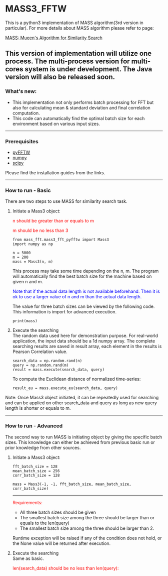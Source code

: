 # MASS3_FFTW
This is a python3 implementation of MASS algorithm(3rd version in particular). For more details about MASS algorithm 
please refer to page:

[MASS: Mueen's Algorithm for Similarity Search](https://www.cs.unm.edu/~mueen/FastestSimilaritySearch.html)

This version of implementation will utilize one process. The multi-process version for multi-cores system is under
development. The Java version will also be released soon. 
---
### What's new:
- This implementation not only performs batch processing for FFT but also for calculating mean & standard deviation 
and final correlation computation. 
- This code can automatically find the optimal batch size for each environment based on various 
input sizes.
---
### Prerequisites
- [pyFFTW](https://pypi.org/project/pyFFTW/)
- [numpy](https://numpy.org/)
- [scipy](https://scipy.org/)

Please find the installation guides from the links.

---
### How to run - Basic
There are two steps to use MASS for similarity search task. 
<ol>
<li>Initiate a Mass3 object: </li>
<p style="color:red">n should be greater than or equals to m</p>
<p style="color:red">m should be no less than 3</p>

```
from mass_fft.mass3_fft_pyfftw import Mass3
import numpy as np

n = 5000
m = 200
mass = Mass3(n, m)
```
This process may take some time depending on the n, m. The program will automatically find the best 
batch size for the machine based on given n and m. 

<p style="color:blue">Note that if the actual data length is not available beforehand. Then it is 
ok to use a larger value of n and m than the actual data length.</p>


The value for three batch sizes can be viewed by the following code. This information is import 
for advanced execution.

```
print(mass)
```

<li>Execute the searching</li>
The random data used here for demonstration purpose. For real-world application, the input data should be a
1d numpy array. The complete searching results are saved in result array, each element in the results 
is Pearson Correlation value. 

```
search_data = np.random.rand(n)
query = np.random.rand(m)
result = mass.execute(search_data, query)
```
To compute the Euclidean distance of normalized time-series:

```
result_eu = mass.execute_eu(search_data, query)
```

</ol>

Note: Once Mass3 object initiated, it can be repeatedly used for searching and can be applied on other search_data 
and query as long as new query length is shorter or equals to m.


---
### How to run - Advanced
The second way to run MASS is initiating object by giving the specific batch sizes. This knowledge can 
either be achieved from previous basic run or prior knowledge from other sources. 
<ol>
<li>Initiate a Mass3 object: </li>

```
fft_batch_size = 128
mean_batch_size = 256
corr_batch_size = 128

mass = Mass3(-1, -1, fft_batch_size, mean_batch_size, corr_batch_size)
```
----
<p style="color:red">Requirements:</p>
<ul>
<li>All three batch sizes should be given </li>
<li>The smallest batch size among the three should be larger than or equals to the len(query)</li>
<li>The smallest batch size among the three should be larger than 2.</li>

</ul>

Runtime exception will be raised if any of the condition does not hold, or the None value will be returned 
after execution.

<li>Execute the searching</li>
Same as basic. 
<p style="color:red">len(search_data) should be no less than len(query):</p>
</ol>



